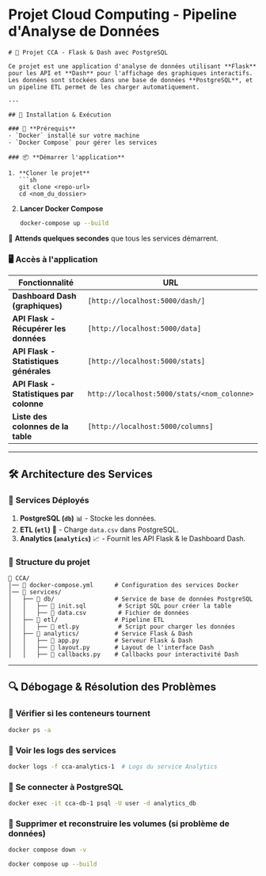 
# Projet Cloud Computing - Pipeline d'Analyse de Données
```
# 📌 Projet CCA - Flask & Dash avec PostgreSQL

Ce projet est une application d'analyse de données utilisant **Flask** pour les API et **Dash** pour l'affichage des graphiques interactifs. Les données sont stockées dans une base de données **PostgreSQL**, et un pipeline ETL permet de les charger automatiquement.

---

## 🚀 Installation & Exécution

### 🔧 **Prérequis**
- `Docker` installé sur votre machine
- `Docker Compose` pour gérer les services

### 📦 **Démarrer l'application**

1. **Cloner le projet**
   ```sh
   git clone <repo-url>
   cd <nom_du_dossier>
   ```
2. **Lancer Docker Compose**
   ```sh
   docker-compose up --build
   ```

📌 **Attends quelques secondes** que tous les services démarrent.

### 🖥 **Accès à l'application**

| Fonctionnalité | URL |
|--------------|----|
| **Dashboard Dash (graphiques)** | `[http://localhost:5000/dash/]` |
| **API Flask - Récupérer les données** | `[http://localhost:5000/data]` |
| **API Flask - Statistiques générales** | `[http://localhost:5000/stats]` |
| **API Flask - Statistiques par colonne** | ``http://localhost:5000/stats/<nom_colonne>`` |
| **Liste des colonnes de la table** | `[http://localhost:5000/columns]` |

---

## 🛠 **Architecture des Services**

### 📌 **Services Déployés**

1. **PostgreSQL (`db`)** 📊 - Stocke les données.
2. **ETL (`etl`)** 🔄 - Charge `data.csv` dans PostgreSQL.
3. **Analytics (`analytics`)** 📈 - Fournit les API Flask & le Dashboard Dash.

### 📂 **Structure du projet**

```
📁 CCA/
│── 📄 docker-compose.yml      # Configuration des services Docker
│── 📁 services/
│   ├── 📁 db/                 # Service de base de données PostgreSQL
│   │   ├── 📄 init.sql         # Script SQL pour créer la table
│   │   ├── 📄 data.csv         # Fichier de données
│   ├── 📁 etl/                # Pipeline ETL
│   │   ├── 📄 etl.py           # Script pour charger les données
│   ├── 📁 analytics/          # Service Flask & Dash
│   │   ├── 📄 app.py          # Serveur Flask & Dash
│   │   ├── 📄 layout.py       # Layout de l'interface Dash
│   │   ├── 📄 callbacks.py    # Callbacks pour interactivité Dash
```

---

## 🔍 **Débogage & Résolution des Problèmes**

### 📌 **Vérifier si les conteneurs tournent**

```sh
docker ps -a
```

### 📌 **Voir les logs des services**

```sh
docker logs -f cca-analytics-1  # Logs du service Analytics
```

### 📌 **Se connecter à PostgreSQL**

```sh
docker exec -it cca-db-1 psql -U user -d analytics_db
```

### 📌 **Supprimer et reconstruire les volumes (si problème de données)**

```sh
docker compose down -v

docker compose up --build
```
